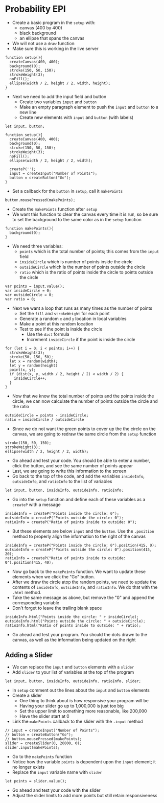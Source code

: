 # Probability EPI

* Create a basic program in the `setup` with:
	* canvas (400 by 400)
	* black background
	* an ellipse that spans the canvas
* We will not use a `draw` function
* Make sure this is working in the live server

~~~
function setup(){
  createCanvas(400, 400);
  background(0);
  stroke(150, 50, 150);
  strokeWeight(3);
  noFill();
  ellipse(width / 2, height / 2, width, height);
}
~~~

* Next we need to add the input field and button
  * Create two variables `input` and `button`
  * Make an empty paragraph element to push the `input` and `button` to a new line
  * Create new elements with `input` and `button` (with labels)

~~~
let input, button;

function setup(){
  createCanvas(400, 400);
  background(0);
  stroke(150, 50, 150);
  strokeWeight(3);
  noFill();
  ellipse(width / 2, height / 2, width);
  
  createP('');
  input = createInput("Number of Points");
  button = createButton("Go");
}
~~~

* Set a callback for the `button` in `setup`, call it `makePoints`

~~~
button.mousePressed(makePoints);
~~~

* Create the `makePoints` function after `setup`
* We want this function to clear the canvas every time it is run, so be sure to set the background to the same color as in the `setup` function

~~~
function makePoints(){
  background(0);
}
~~~

* We need three variables:
  * `points` which is the total number of points; this comes from the `input` field
  * `insideCircle` which is number of points inside the circle
  * `outsideCircle` which is the number of points outside the circle
  * `ratio` which is the ratio of points inside the circle to points outside the circle

~~~
var points = input.value();
var insideCircle = 0;
var outsideCircle = 0;
var ratio = 0;
~~~

* Next we want a loop that runs as many times as the number of points
  * Set the `fill` and `strokeWeight` for each point
  * Generate a random `x` and `y` location in local variables
  * Make a point at this random location
  * Test to see if the point is inside the circle
      * Use the `dist` formula
      * Increment `insideCircle` if the point is inside the circle

~~~
for (let i = 0; i < points; i++) {
  strokeWeight(3);
  stroke(50, 150, 50);
  let x = random(width);
  let y = random(height)
  point(x, y);
  if (dist(x, y, width / 2, height / 2) < width / 2) {
    insideCircle++;
  }
}
~~~

* Now that we know the total number of points and the points inside the circle, we can now calculate the number of points outside the circle and the ratio

~~~
outsideCircle = points - insideCircle;
ratio = insideCircle / outsideCircle
~~~

* Since we do not want the green points to cover up the the circle on the canvas, we are going to redraw the same circle from the `setup` function

~~~
stroke(150, 50, 150);
strokeWeight(3);
ellipse(width / 2, height / 2, width);
~~~

* Go ahead and test your code. You should be able to enter a number, click the button, and see the same number of points appear
* Last, we are going to write this information to the screen
* Go back to the top of the code, and add the variables `insideInfo`, `outsideInfo`, and `ratioInfo` to the list of variables

~~~
let input, button, insideInfo, outsideInfo, ratioInfo;
~~~

* Go into the `setup` function and define each of these variables as a `createP` with a message

~~~
insideInfo = createP("Points inside the circle: 0");
outsideInfo = createP("Points outside the circle: 0");
ratioInfo = createP("Ratio of points inside to outside: 0");
~~~

* But these elements are below `input` and the `button`. Use the `.position` method to properly align the information to the right of the canvas

~~~
insideInfo = createP("Points inside the circle: 0").position(415, 0);
outsideInfo = createP("Points outside the circle: 0").position(415, 20);
ratioInfo = createP("Ratio of points inside to outside: 0").position(415, 40);
~~~

* Now go back to the `makePoints` function. We want to update these elements when we click the "Go" button.
* After we draw the circle atop the random points, we need to update the contents of `insideInfo`, `outsideInfo`, and `ratioInfo`. We do that with the `.html` method.
* Take the same message as above, but remove the "0" and append the corresponding variable
* Don't forget to leave the trailing blank space

~~~
insideInfo.html("Points inside the circle: " + insideCircle);
outsideInfo.html("Points outside the circle: " + outsideCircle);
ratioInfo.html("Ratio of points inside to outside: " + ratio);
~~~

* Go ahead and test your program. You should the dots drawn to the canvas, as well as the information being updated on the right

## Adding a Slider
* We can replace the `input` and `button` elements with a `slider`
* Add `slider` to your list of variables at the top of the program

~~~
let input, button, insideInfo, outsideInfo, ratioInfo, slider;
~~~

* In `setup` comment out the lines about the `input` and `button` elements
* Create a slider
  * One thing to think about is how responsive your program will be
  * Having your slider go up to 1,000,000 is just too big
  * Set the upper limit to something more reasonable, like 200,000
  * Have the slider start at 0
* Link the `makePoints` callback to the slider with the `.input` method

~~~
// input = createInput("Number of Points");
// button = createButton("Go");
// button.mousePressed(makePoints);
slider = createSlider(0, 20000, 0);
slider.input(makePoints);
~~~

* Go to the `makePoints` function
* Notice how the variable `points` is dependent upon the `input` element; it no longer exists
* Replace the `input` variable name with `slider`

~~~
let points = slider.value();
~~~

* Go ahead and test your code with the slider
* Adjust the slider limits to add more points but still retain responsiveness